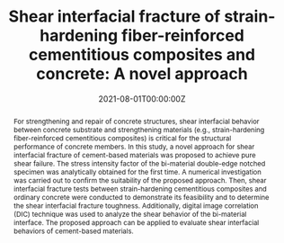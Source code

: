 ---
title: "Shear interfacial fracture of strain-hardening fiber-reinforced cementitious composites and concrete: A novel approach"
authors:
- Qing-Hua Li
- yinxing 
- Bo-Tao Huang*
- Ai-Min Luo
- Yao Lyu
- Chao-Jie Sun
- Shi-Lang Xu
# author_notes:
# - "Equal contribution"
# - "Equal contribution"
date: "2021-08-01T00:00:00Z"

# Publication type.
# Accepts a single type but formatted as a YAML list (for Hugo requirements).
# Enter a publication type from the CSL standard.
publication_types: ["article-journal"]

# Publication name and optional abbreviated publication name.
publication: "***Engineering Fracture Mechanics***, 253, 107849"

abstract: For strengthening and repair of concrete structures, shear interfacial behavior between concrete substrate and strengthening materials (e.g., strain-hardening fiber-reinforced cementitious composites) is critical for the structural performance of concrete members. In this study, a novel approach for shear interfacial fracture of cement-based materials was proposed to achieve pure shear failure. The stress intensity factor of the bi-material double-edge notched specimen was analytically obtained for the first time. A numerical investigation was carried out to confirm the suitability of the proposed approach. Then, shear interfacial fracture tests between strain-hardening cementitious composites and ordinary concrete were conducted to demonstrate its feasibility and to determine the shear interfacial fracture toughness. Additionally, digital image correlation (DIC) technique was used to analyze the shear behavior of the bi-material interface. The proposed approach can be applied to evaluate shear interfacial behaviors of cement-based materials.

tags:
- SHCC
featured: false

links:
  - type: doi
    url: "https://doi.org/10.1016/j.engfracmech.2021.107849"

# Associated Projects (optional).
#   Associate this publication with one or more of your projects.
#   Simply enter your project's folder or file name without extension.
#   E.g. `internal-project` references `content/project/internal-project/index.md`.
#   Otherwise, set `projects: []`.
projects: []

# Slides (optional).
#   Associate this publication with Markdown slides.
#   Simply enter your slide deck's filename without extension.
#   E.g. `slides: "example"` references `content/slides/example/index.md`.
#   Otherwise, set `slides: ""`.
slides: ""
---